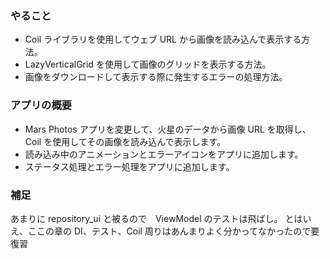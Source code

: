 ### やること
- Coil ライブラリを使用してウェブ URL から画像を読み込んで表示する方法。
- LazyVerticalGrid を使用して画像のグリッドを表示する方法。
- 画像をダウンロードして表示する際に発生するエラーの処理方法。

### アプリの概要
- Mars Photos アプリを変更して、火星のデータから画像 URL を取得し、Coil を使用してその画像を読み込んで表示します。
- 読み込み中のアニメーションとエラーアイコンをアプリに追加します。
- ステータス処理とエラー処理をアプリに追加します。

### 補足

あまりに repository_ui と被るので　ViewModel のテストは飛ばし。
とはいえ、ここの章の DI、テスト、Coil 周りはあんまりよく分かってなかったので要復習